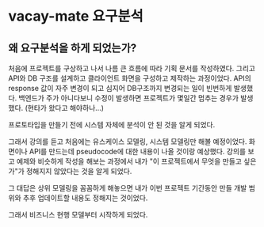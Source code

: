 # vacay-mate 요구분석

## 왜 요구분석을 하게 되었는가?

처음에 프로젝트를 구상하고 나서 나름 큰 흐름에 따라 기획 문서를 작성하였다. 그리고 API와 DB 구조를 설계하고 클라이언트 화면을 구성하고 제작하는 과정이었다. 
API의 response 값이 자주 변경이 되고 심지어 DB구조까지 변경되는 일이 빈번하게 발생했다. 백엔드가 주가 아니다보니 수정이 발생하면 프로젝트가 몇일간 멈추는 경우가 발생했다. (현타가 왔다고 해야하나...)

프로토타입을 만들기 전에 시스템 자체에 분석이 안 된 것을 알게 되었다.

그래서 강의를 듣고 처음에는 유스케이스 모델링, 시스템 모델링만 해볼 예정이었다. 화면이나 API를 만드는데 pseudocode에 대한 내용이 나올 것이랑 예상했다.
강의를 보고 예제와 비슷하게 작성을 해보는 과정에서 내가 "이 프로젝트에서 무엇을 만들고 싶은가"가 정해지지 않았다는 것을 알게 되었다.

그 대답은 상위 모델링을 꼼꼼하게 해놓으면 
내가 이번 프로젝트 기간동안 만들 개발 범위와 추후 업데이트할 내용도 정해지는 것이었다.

그래서 비즈니스 현행 모델부터 시작하게 되었다.

